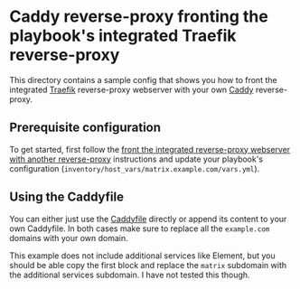 <!--
SPDX-FileCopyrightText: 2024 MDAD Team and contributors

SPDX-License-Identifier: AGPL-3.0-or-later
-->

# Caddy reverse-proxy fronting the playbook's integrated Traefik reverse-proxy

This directory contains a sample config that shows you how to front the integrated [Traefik](https://traefik.io/) reverse-proxy webserver with your own [Caddy](https://caddyserver.com/) reverse-proxy.

## Prerequisite configuration

To get started, first follow the [front the integrated reverse-proxy webserver with another reverse-proxy](../../../docs/configuring-playbook-own-webserver.md#fronting-the-integrated-reverse-proxy-webserver-with-another-reverse-proxy) instructions and update your playbook's configuration (`inventory/host_vars/matrix.example.com/vars.yml`).

## Using the Caddyfile

You can either just use the [Caddyfile](Caddyfile) directly or append its content to your own Caddyfile.
In both cases make sure to replace all the `example.com` domains with your own domain.

This example does not include additional services like Element, but you should be able copy the first block and replace the `matrix` subdomain with the additional services subdomain. I have not tested this though.
